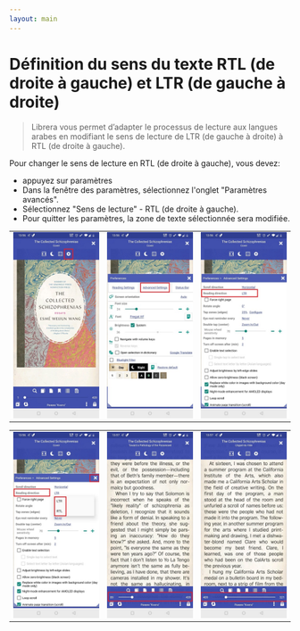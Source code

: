 ```yaml
---
layout: main
---
```


# Définition du sens du texte RTL (de droite à gauche) et LTR (de gauche à droite)


> Librera vous permet d’adapter le processus de lecture aux langues arabes en modifiant le sens de lecture de LTR (de gauche à droite) à RTL (de droite à gauche).


Pour changer le sens de lecture en RTL (de droite à gauche), vous devez:

* appuyez sur paramètres
* Dans la fenêtre des paramètres, sélectionnez l'onglet &quot;Paramètres avancés&quot;.
* Sélectionnez &quot;Sens de lecture&quot; - RTL (de droite à gauche).
* Pour quitter les paramètres, la zone de texte sélectionnée sera modifiée.

||||
|-|-|-|
|![](1.jpg)|![](2.jpg)|![](3.jpg)|

||||
|-|-|-|
|![](4.jpg)|![](5.jpg)|![](6.jpg)|
